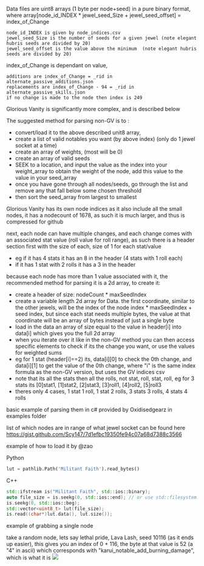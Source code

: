 Data files are uint8 arrays (1 byte per node+seed) in a pure binary format, where array\[node_id_INDEX \* jewel_seed_Size + jewel_seed_offset\] = index_of_Change

	node_id_INDEX is given by node_indices.csv
	jewel_seed_Size is the number of seeds for a given jewel (note elegant hubris seeds are divided by 20)
	jewel_seed_offset is the value above the minimum  (note elegant hubris seeds are divided by 20)

index_of_Change is dependant on value, 

	additions are index_of_Change = _rid in alternate_passive_additions.json
	replacements are index_of_Change - 94 = _rid in alternate_passive_skills.json
	if no change is made to the node then index is 249

Glorious Vanity is significantly more complex, and is described below

The suggested method for parsing non-GV is to :
- convert/load it to the above described unit8 array, 
- create a list of valid notables you want (by above index) (only do 1 jewel socket at a time)
- create an array of weights, (most will be 0)
- create an array of valid seeds
- SEEK to a location, and input the value as the index into your weight_array to obtain the weight of the node, add this value to the value in your seed_array
- once you have gone through all nodes/seeds, go through the list and remove any that fall below some chosen threshold
- then sort the seed_array from largest to smallest

Glorious Vanity has its own node indices as it also include all the small nodes, it has a nodecount of 1678, as such it is much larger, and thus is compressed for github

next, each node can have multiple changes, and each change comes with an associated stat value (roll value for roll range), as such there is a header section first with the size of each, size of 1 for each stat/value
- eg if it has 4 stats it has an 8 in the header (4 stats with 1 roll each)
- if it has 1 stat with 2 rolls it has a 3 in the header
 
because each node has more than 1 value associated with it, the recommended method for parsing it is a 2d array, to create it:
- create a header of size: nodeCount \* maxSeedIndex
- create a variable length 2d array for Data. the first coordinate, similar to the other jewels, will be the index of the node index \* maxSeedIndex + seed index, but since each stat needs multiple bytes, the value at that coordinate will be an array of bytes instead of just a single byte
- load in the data an array of size equal to the value in header\[i\] into data\[i\] which gives you the full 2d array
- when you iterate over it like in the non-GV method you can then access specific elements to check if its the change you want, or use the values for weighted sums
- eg for 1 stat (header\[i\]==2) its, data\[i\]\[0\] to check the 0th change, and data\[i\]\[1\] to get the value of the 0th change, where "i" is the same index formula as the non-GV version, but uses the GV indices csv
- note that its all the stats then all the rolls, not stat, roll, stat, roll, eg for 3 stats its \[0\]stat1, \[1\]stat2, \[2\]stat3, \[3\]roll1, \[4\]roll2, \[5\]roll3
- theres only 4 cases, 1 stat 1 roll, 1 stat 2 rolls, 3 stats 3 rolls, 4 stats 4 rolls

basic example of parsing them in c# provided by Oxidisedgearz in examples folder

list of which nodes are in range of what jewel socket can be found here https://gist.github.com/Scy147/7d1efbc19350fe94c07a68d7388c3566

example of how to load it by @zao

Python
```python
lut = pathlib.Path('Militant Faith').read_bytes()
```

C++
```c++
std::ifstream is("Militant Faith", std::ios::binary);
auto file_size = is.seekg(0, std::ios::end); // or use std::filesystem::file_size on a path
is.seekg(0, std::ios::beg);
std::vector<uint8_t> lut(file_size);
is.read((char*)lut.data(), lut.size());
```

example of grabbing a single node

take a random node, lets say lethal pride, Lava Lash, seed 10116 (as it ends up easier), this gives you an index of 0 + 116, the byte at that value is 52 (a "4" in ascii) which corresponds with "karui_notable_add_burning_damage", which is what it is ![](https://cdn.discordapp.com/attachments/175290321695932416/993077938847219722/unknown.png)
